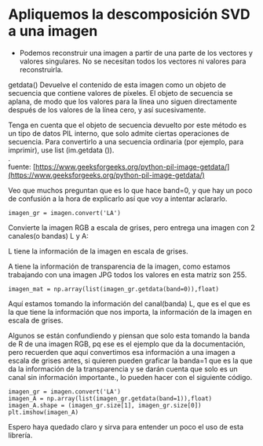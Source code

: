 # Apliquemos la descomposición SVD a una imagen

-   Podemos reconstruir una imagen a partir de una parte de los vectores y valores singulares. No se necesitan todos los vectores ni valores para reconstruirla.

getdata() Devuelve el contenido de esta imagen como un objeto de secuencia que contiene valores de píxeles. El objeto de secuencia se aplana, de modo que los valores para la línea uno siguen directamente después de los valores de la línea cero, y así sucesivamente.

Tenga en cuenta que el objeto de secuencia devuelto por este método es un tipo de datos PIL interno, que solo admite ciertas operaciones de secuencia. Para convertirlo a una secuencia ordinaria (por ejemplo, para imprimir), use list (im.getdata ()).  
.  
fuente: [https://www.geeksforgeeks.org/python-pil-image-getdata/](https://www.geeksforgeeks.org/python-pil-image-getdata/)

Veo que muchos preguntan que es lo que hace band=0, y que hay un poco de confusión a la hora de explicarlo así que voy a intentar aclararlo.

```
imagen_gr = imagen.convert('LA')
```

Convierte la imagen RGB a escala de grises, pero entrega una imagen con 2 canales(o bandas) L y A:

L tiene la información de la imagen en escala de grises.

A tiene la información de transparencia de la imagen, como estamos trabajando con una imagen JPG todos los valores en esta matriz son 255.

```
imagen_mat = np.array(list(imagen_gr.getdata(band=0)),float)
```

Aquí estamos tomando la información del canal(banda) L, que es el que es la que tiene la información que nos importa, la información de la imagen en escala de grises.

Algunos se están confundiendo y piensan que solo esta tomando la banda de R de una imagen RGB, pq ese es el ejemplo que da la documentación, pero recuerden que aquí convertimos esa información a una imagen a escala de grises antes, si quieren pueden graficar la banda=1 que es la que da la información de la transparencia y se darán cuenta que solo es un canal sin información importante., lo pueden hacer con el siguiente código.

```
imagen_gr = imagen.convert('LA')
imagen_A = np.array(list(imagen_gr.getdata(band=1)),float)
imagen_A.shape = (imagen_gr.size[1], imagen_gr.size[0])
plt.imshow(imagen_A)
```

Espero haya quedado claro y sirva para entender un poco el uso de esta librería.